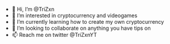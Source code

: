 - 👋 Hi, I’m @TriZxn
- 👀 I’m interested in cryptocurrency and videogames
- 🌱 I’m currently learning how to create my own cryptocurrency
- 💞️ I’m looking to collaborate on anything you have tips on
- 📫 Reach me on twitter @TriZxnYT

<!---
TriZxn/TriZxn is a ✨ special ✨ repository because its `README.md` (this file) appears on your GitHub profile.
You can click the Preview link to take a look at your changes.
--->
